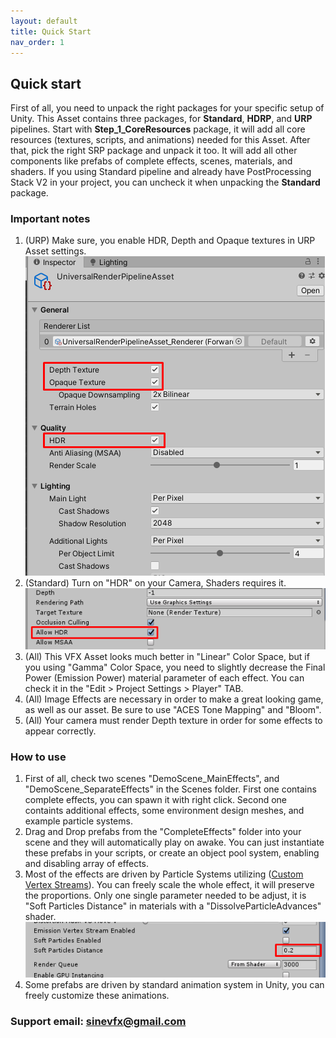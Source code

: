 ```yaml
---
layout: default
title: Quick Start
nav_order: 1
---
```


## Quick start

First of all, you need to unpack the right packages for your specific setup of Unity. This Asset contains three packages, for **Standard**, **HDRP**, and **URP** pipelines. Start with **Step_1_CoreResources** package, it will add all core resources (textures, scripts, and animations) needed for this Asset. After that, pick the right SRP package and unpack it too. It will add all other components like prefabs of complete effects, scenes, materials, and shaders. If you using Standard pipeline and already have PostProcessing Stack V2 in your project, you can uncheck it when unpacking the **Standard** package.

### Important notes

1. (URP) Make sure, you enable HDR, Depth and Opaque textures in URP Asset settings.
![s19](/assets/images/Screenshot_19.png)
1. (Standard) Turn on "HDR" on your Camera, Shaders requires it.
![s18](/assets/images/Screenshot_18.png)
1. (All) This VFX Asset looks much better in "Linear" Color Space, but if you using "Gamma" Color Space, you need to slightly decrease the Final Power (Emission Power) material parameter of each effect. You can check it in the "Edit > Project Settings > Player" TAB.
1. (All) Image Effects are necessary in order to make a great looking game, as well as our asset. Be sure to use "ACES Tone Mapping" and "Bloom".
1. (All) Your camera must render Depth texture in order for some effects to appear correctly.



### How to use

1. First of all, check two scenes "DemoScene_MainEffects", and "DemoScene_SeparateEffects" in the Scenes folder. First one contains complete effects, you can spawn it with right click. Second one containts additional effects, some environment design meshes, and example particle systems.
1. Drag and Drop prefabs from the "CompleteEffects" folder into your scene and they will automatically play on awake. You can just instantiate these prefabs in your scripts, or create an object pool system, enabling and disabling array of effects.
1. Most of the effects are driven by Particle Systems utilizing ([Custom Vertex Streams](https://docs.unity3d.com/Manual/PartSysVertexStreams.html)). You can freely scale the whole effect, it will preserve the proportions. Only one single parameter needed to be adjust, it is "Soft Particles Distance" in materials with a "DissolveParticleAdvances" shader.
![s20](/assets/images/Screenshot_20.png)
1. Some prefabs are driven by standard animation system in Unity, you can freely customize these animations.



### Support email: sinevfx@gmail.com
